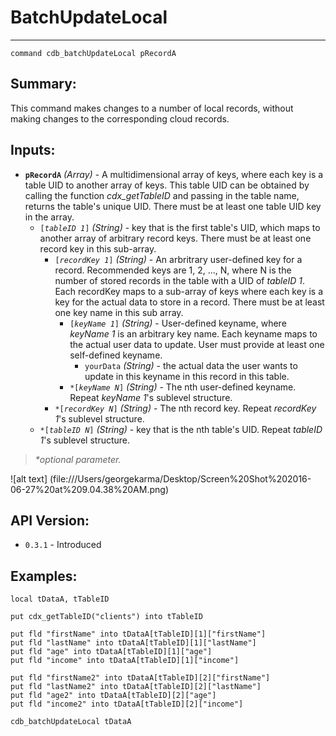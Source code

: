# BatchUpdateLocal
---
```
command cdb_batchUpdateLocal pRecordA
```
## Summary:
This command makes changes to a number of local records, without making changes to the corresponding cloud records.

## Inputs:
* **`pRecordA`** *(Array)* - A multidimensional array of keys, where each key is a table UID to another array of keys. This table UID can be obtained by calling the function *cdx_getTableID* and passing in the table name, returns the table's unique UID. There must be at least one table UID key in the array.
    * `[`*`tableID 1`*`]` *(String)* - key that is the first table's UID, which maps to another array of arbitrary record keys. There must be at least one record key in this sub-array.
    	* `[`*`recordKey 1`*`]` *(String)* - An arbritrary user-defined key for a record. Recommended keys are 1, 2, ..., N, where N is the number of stored records in the table with a UID of *tableID 1*. Each recordKey maps to a sub-array of keys where each key is a key for the actual data to store in a record. There must be at least one key name in this sub array. 
    		* `[`*`keyName 1`*`]` *(String)* - User-defined keyname, where *keyName 1* is an arbitrary key name. Each keyname maps to the actual user data to update. User must provide at least one self-defined keyname.
    			*  `yourData` *(String)* - the actual data the user wants to update in this keyname in this record in this table.
    		* `*[`*`keyName N`*`]` *(String)* - The nth user-defined keyname. Repeat *keyName 1*'s sublevel structure.
    	* `*[`*`recordKey N`*`]` *(String)* - The nth record key. Repeat *recordKey 1*'s sublevel structure.
    * `*[`*`tableID N`*`]` *(String)* - key that is the nth table's UID. Repeat *tableID 1*'s sublevel structure.

> _*optional parameter._

![alt text] (file:///Users/georgekarma/Desktop/Screen%20Shot%202016-06-27%20at%209.04.38%20AM.png)
## API Version:
* `0.3.1` - Introduced

## Examples:
```
local tDataA, tTableID
     
put cdx_getTableID("clients") into tTableID
          
put fld "firstName" into tDataA[tTableID][1]["firstName"]
put fld "lastName" into tDataA[tTableID][1]["lastName"]
put fld "age" into tDataA[tTableID][1]["age"]
put fld "income" into tDataA[tTableID][1]["income"]

put fld "firstName2" into tDataA[tTableID][2]["firstName"]
put fld "lastName2" into tDataA[tTableID][2]["lastName"]
put fld "age2" into tDataA[tTableID][2]["age"]
put fld "income2" into tDataA[tTableID][2]["income"]

cdb_batchUpdateLocal tDataA
```